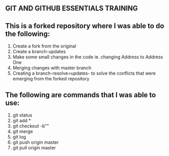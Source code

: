 ## GIT AND GITHUB ESSENTIALS TRAINING

## This is a forked repository where I was able to do the following:
 1. Create a fork from the original
 2. Create a branch-updates
 3. Make some small changes in the code ie. changing Address to Address One
 4. Merging changes with master branch
 5. Creating a branch-resolve=updates- to solve the conflicts that were emerging from the forked repository


## The following are commands that I was able to use:
1. git status
2. git add *
3. git checkout -b""
4. git merge
5. git log
6. git push origin master
7. git pull origin master
   

